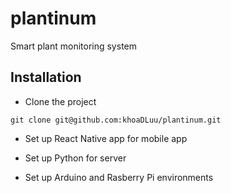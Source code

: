 # plantinum
Smart plant monitoring system

## Installation

* Clone the project
```
git clone git@github.com:khoaDLuu/plantinum.git
```

* Set up React Native app for mobile app

* Set up Python for server

* Set up Arduino and Rasberry Pi environments

